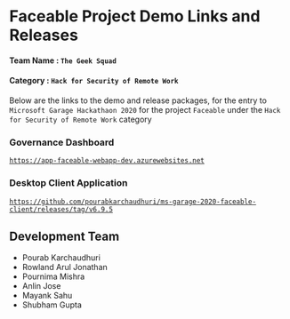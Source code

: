 # Faceable Project Demo Links and Releases

#### Team Name : `The Geek Squad`
#### Category : `Hack for Security of Remote Work`

Below are the links to the demo and release packages, for the entry to `Microsoft Garage Hackathaon 2020` for the project `Faceable` under the `Hack for Security of Remote Work` category

### Governance Dashboard
[`https://app-faceable-webapp-dev.azurewebsites.net`](https://app-faceable-webapp-dev.azurewebsites.net/)

### Desktop Client Application
[`https://github.com/pourabkarchaudhuri/ms-garage-2020-faceable-client/releases/tag/v6.9.5`](https://github.com/pourabkarchaudhuri/ms-garage-2020-faceable-client/releases/tag/v6.9.5)

## Development Team
* Pourab Karchaudhuri
* Rowland Arul Jonathan
* Pournima Mishra
* Anlin Jose
* Mayank Sahu
* Shubham Gupta

